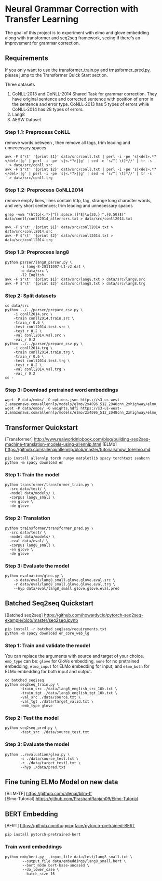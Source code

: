 # Neural Grammar Correction with Transfer Learning

The goal of this project is to experiment with elmo and glove embedding along with transformer and seq2seq framework, seeing if there's an improvement for grammar correction. 

## Requirements
If you only want to use the transformer_train.py and trnasformer_pred.py, please jump to the Transformer Quick Start section.

Three datasets
1. CoNLL-2013 and CoNLL-2014 Shared Task for grammar correction. They have original sentence and corrected sentence with position of error in the sentence and error type. CoNLL-2013 has 5 types of errors while CoNLL-2014 has 28 types of errors. 
2. Lang8
3. AESW Dataset 


### Step 1.1: Preprocess CoNLL
remove words between <del></del>, then remove all tags, trim leading and unnecessary spaces 

```
awk -F $'\t' '{print $1}' data/src/conll.txt | perl -i -pe 's|<del>.*?</del>||g' | perl -i -pe 's|<.*?>||g' | sed -e 's/^[ \t]*//' | tr -s ' ' > data/src/conll.src
awk -F $'\t' '{print $2}' data/src/conll.txt | perl -i -pe 's|<del>.*?</del>||g' | perl -i -pe 's|<.*?>||g' | sed -e 's/^[ \t]*//' | tr -s ' ' > data/src/conll.trg
```

### Step 1.2: Preprocess CoNLL2014
remove empty lines, lines contain http, tag, strange long character words, and very short sentences; trim leading and unnecessary spaces 

```
grep -vwE "(http|<.*>|^[[:space:]]*$|\w{20,}|^.{0,50}$)" data/conll/conll2014_allerrors.txt > data/src/conll2014.txt

awk -F $'\t' '{print $1}' data/src/conll2014.txt > data/src/conll2014.src  
awk -F $'\t' '{print $2}' data/src/conll2014.txt > data/src/conll2014.trg  
```

### Step 1.3: Preprocess lang8
```
python parser/lang8_parser.py \
       -i lang-8-20111007-L1-v2.dat \
       -o data/src \
       -l2 English
awk -F $'\t' '{print $1}' data/src/lang8.txt > data/src/lang8.src 
awk -F $'\t' '{print $2}' data/src/lang8.txt > data/src/lang8.trg
```

### Step 2: Split datasets
```
cd data/src
python ../../parser/prepare_csv.py \
    -i conll2014.src \
    -train conll2014.train.src \
    -train_r 0.6 \
    -test conll2014.test.src \
    -test_r 0.2 \
    -val conll2014.val.src \
    -val_r 0.2
python ../../parser/prepare_csv.py \
    -i conll2014.trg \
    -train conll2014.train.trg \
    -train_r 0.6 \
    -test conll2014.test.trg \
    -test_r 0.2 \
    -val conll2014.val.trg \
    -val_r 0.2
cd -
```

### Step 3: Download pretrained word embeddings
```
wget -P data/embs/ -O options.json https://s3-us-west-2.amazonaws.com/allennlp/models/elmo/2x4096_512_2048cnn_2xhighway/elmo_2x4096_512_2048cnn_2xhighway_options.json
wget -P data/embs/ -O weights.hdf5 https://s3-us-west-2.amazonaws.com/allennlp/models/elmo/2x4096_512_2048cnn_2xhighway/elmo_2x4096_512_2048cnn_2xhighway_weights.hdf5
```

## Transformer Quickstart

[Transformer] http://www.realworldnlpbook.com/blog/building-seq2seq-machine-translation-models-using-allennlp.html
[ELMo] https://github.com/allenai/allennlp/blob/master/tutorials/how_to/elmo.md 

```
pip install allennlp torch numpy matplotlib spacy torchtext seaborn 
python -m spacy download en 
```

### Step 1: Train the model
```
python transformer/transformer_train.py \
  -src data/test/ \
  -model data/models/ \
  -corpus lang8_small \
  -en glove \
  -de glove
```

### Step 2: Translation
```
python trainsformer/transformer_pred.py \
  -src data/test/ \
  -model data/models/ \
  -eval data/eval/ \
  -corpus lang8_small \
  -en glove \
  -de glove
```

### Step 3: Evaluate the model
```
python evaluation/gleu.py \
    -s data/eval/lang8_small.glove.glove.eval.src \
    -r data/eval/lang8_small.glove.glove.eval.trg \
    --hyp data/eval/lang8_small.glove.glove.eval.pred
``` 

## Batched Seq2seq Quickstart

[Batched seq2seq] https://github.com/howardyclo/pytorch-seq2seq-example/blob/master/seq2seq.ipynb

``` 
pip install -r batched_seq2seq/requirements.txt
python -m spacy download en_core_web_lg
``` 

### Step 1: Train and validate the model

You can replace the arguments with source and target of your choice. `emb_type` can be: `glove` for GloVe embedding, `none` for no pretrained embedding, `elmo_input` for ELMo embedding for input, and `elmo_both` for ELMo embedding for both input and output. 

```
cd batched_seq2seq
python seq2seq_train.py \
       -train_src ./data/lang8_english_src_10k.txt \
       -train_tgt ./data/lang8_english_tgt_10k.txt \
       -val_src ./data/source.txt \
       -val_tgt ./data/target_valid.txt \
       -emb_type glove
```

### Step 2: Test the model
```
python seq2seq_pred.py \
       -test_src ./data/source_test.txt
```

### Step 3: Evaluate the model
```
python ../evaluation/gleu.py \
       -s ./data/source_test.txt \
       -r ./data/target_test1.txt \
       --hyp ./data/pred.txt

```

## Fine tuning ELMo Model on new data
[BiLM-TF] https://github.com/allenai/bilm-tf    
[Elmo-Tutorial] https://github.com/PrashantRanjan09/Elmo-Tutorial

## BERT Embedding

[BERT] https://github.com/huggingface/pytorch-pretrained-BERT

```
pip install pytorch-pretrained-bert
```

### Train word embeddings
```
python emb/bert.py --input_file data/test/lang8_small.txt \
        --output_file data/embeddings/lang8_small.bert \
        --bert_mode bert-base-uncased \
        --do_lower_case \
        --batch_size 16
```

